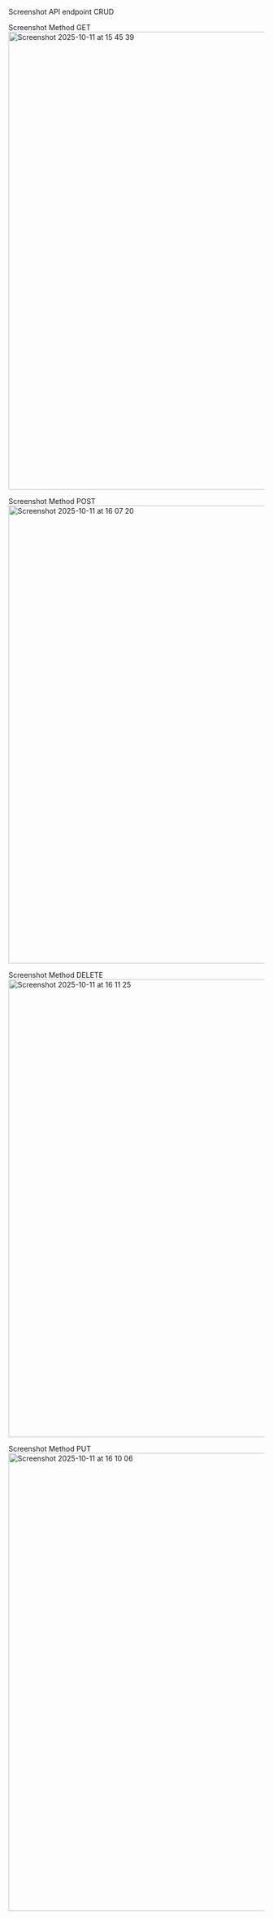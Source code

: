 Screenshot API endpoint CRUD

Screenshot Method GET
<img width="1440" height="900" alt="Screenshot 2025-10-11 at 15 45 39" src="https://github.com/user-attachments/assets/942b9143-c652-4e95-b4f1-1ed22af6565a" />

Screenshot Method POST
<img width="1440" height="900" alt="Screenshot 2025-10-11 at 16 07 20" src="https://github.com/user-attachments/assets/0c5e1014-233e-4354-9b22-0f494449b02e" />

Screenshot Method DELETE
<img width="1440" height="900" alt="Screenshot 2025-10-11 at 16 11 25" src="https://github.com/user-attachments/assets/1fe77961-2c5c-41ae-bfca-4541a32e2b74" />

Screenshot Method PUT
<img width="1440" height="900" alt="Screenshot 2025-10-11 at 16 10 06" src="https://github.com/user-attachments/assets/eb10a10d-74c2-4590-8bdc-16ea92445674" />
